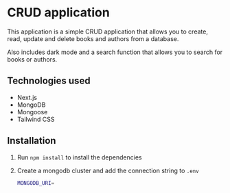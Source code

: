 # CRUD application

This application is a simple CRUD application that allows you to create, read, update and delete books and authors from a database.

Also includes dark mode and a search function that allows you to search for books or authors.

## Technologies used

-   Next.js
-   MongoDB
-   Mongoose
-   Tailwind CSS

## Installation

1. Run `npm install` to install the dependencies
2. Create a mongodb cluster and add the connection string to `.env`

    ```bash
    MONGODB_URI=
    ```
